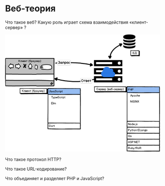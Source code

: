 # Веб-теория

Что такое веб? Какую роль играет схема взаимодействия «клиент-сервер» ?

![alt scheme](images/web.png "Начало работы")

Что такое протокол HTTP?

Что такое URL-кодирование?

Что объединяет и разделяет PHP и JavaScript?

